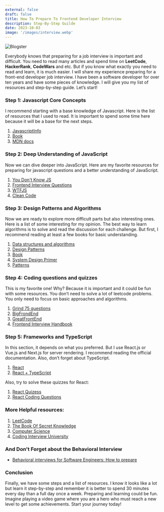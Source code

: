 ```yaml
---
external: false
draft: false
title: How To Prepare To Frontend Developer Interview
description: Step-By-Step Guilde
date: 2023-10-03
image: '/images/interview.webp'
---
```


![Blogster](/images/interview.webp)

Everybody knows that preparing for a job interview is important and difficult. You need to read many articles and spend time on **LeetCode**, **HackerRank**, **CodeWars** and etc. But if you know what exactly you need to read and learn, it is much easier. I will share my experience preparing for a front-end developer job interview. I have been a software developer for over ten years and have some pieces of knowledge. I will give you my list of resources and step-by-step guide. Let’s start!

### Step 1: Javascript Core Concepts
I recommend starting with a base knowledge of Javascript. Here is the list of resources that I used to read. It is important to spend some time here because it will be a base for the next steps.

1. [JavascriptInfo](https://javascript.info/?source=post_page-----94e4708fcd03--------------------------------)
2. [Book](https://eloquentjavascript.net/?source=post_page-----94e4708fcd03--------------------------------)
3. [MDN docs](https://developer.mozilla.org/en-US/docs/Web/JavaScript?source=post_page-----94e4708fcd03--------------------------------)

### Step 2: Deep Understanding of JavaScript
Now we can dive deeper into JavaScript. Here are my favorite resources for preparing for javascript questions and a better understanding of JavaScript.

1. [You Don't Know JS](https://github.com/getify/You-Dont-Know-JS?source=post_page-----94e4708fcd03--------------------------------)
2. [Frontend Interview Questions](https://github.com/h5bp/Front-end-Developer-Interview-Questions/blob/main/src/questions/javascript-questions.md?source=post_page-----94e4708fcd03--------------------------------)
3. [WTFJS](https://github.com/denysdovhan/wtfjs?source=post_page-----94e4708fcd03--------------------------------)
4. [Clean Code](https://github.com/ryanmcdermott/clean-code-javascript?source=post_page-----94e4708fcd03--------------------------------)

### Step 3: Design Patterns and Algorithms
Now we are ready to explore more difficult parts but also interesting ones. Here is a list of some interesting for my opinion. The best way to learn algorithms is to solve and read the discussion for each challenge. But first, I recommend reading at least a few books for basic understanding.

1. [Data structures and algorithms](https://www.techinterviewhandbook.org/algorithms/study-cheatsheet/?source=post_page-----94e4708fcd03--------------------------------)
2. [Design Patterns](https://blog.bitsrc.io/10-javascript-design-patterns-3087d1dda5b4)
3. [Book](https://www.amazon.com/Cracking-Coding-Interview-Programming-Questions/dp/0984782850?keywords=cracking+the+coding+interview&qid=1661754368&sprefix=cracking%2Caps%2C182&sr=8-1&linkCode=sl1&tag=alexcancode0d-20&linkId=81b1e2ad7897d5036a918e443a968e04&language=en_US&ref_=as_li_ss_tl&source=post_page-----94e4708fcd03--------------------------------)
4. [System Design Primer](https://github.com/donnemartin/system-design-primer?source=post_page-----94e4708fcd03--------------------------------)
5. [Patterns](https://www.patterns.dev/posts?source=post_page-----94e4708fcd03--------------------------------#design-patterns)

### Step 4: Coding questions and quizzes
This is my favorite one! Why? Because it is important and it could be fun with some resources. You don’t need to solve a lot of leetcode problems. You only need to focus on basic approaches and algorithms.

1. [Grind 75 questions](https://www.techinterviewhandbook.org/grind75?source=post_page-----94e4708fcd03--------------------------------)
2. [BigFrondEnd](https://bigfrontend.dev/?source=post_page-----94e4708fcd03--------------------------------)
3. [GreatFrontEnd](https://www.greatfrontend.com/questions/system-design/news-feed-facebook?source=post_page-----94e4708fcd03--------------------------------)
4. [Frontend Interview Handbook](https://www.frontendinterviewhandbook.com/?source=post_page-----94e4708fcd03--------------------------------)

### Step 5: Frameworks and TypeScript
In this section, it depends on what you preferred. But I use React.js or Vue.js and Next.js for server rendering. I recommend reading the official documentation. Also, don’t forget about TypeScript.

1. [React](https://react.dev/learn?source=post_page-----94e4708fcd03--------------------------------)
2. [React + TypeScript](https://react-typescript-cheatsheet.netlify.app/docs/basic/setup/?source=post_page-----94e4708fcd03--------------------------------)

Also, try to solve these quizzes for React:

1. [React Quizess](https://bigfrontend.dev/react-quiz?source=post_page-----94e4708fcd03--------------------------------)
2. [React Coding Questions](https://bigfrontend.dev/react?source=post_page-----94e4708fcd03--------------------------------)

### More Helpful resources:
1. [LeetCode](https://leetcode.com/discuss/study-guide?currentPage=1&orderBy=hot&query=&source=post_page-----94e4708fcd03--------------------------------)
2. [The Book Of Secret Knowledge](https://github.com/trimstray/the-book-of-secret-knowledge?source=post_page-----94e4708fcd03--------------------------------)
3. [Computer Science](https://github.com/ossu/computer-science?source=post_page-----94e4708fcd03--------------------------------)
4. [Coding Interview University](https://github.com/jwasham/coding-interview-university?source=post_page-----94e4708fcd03--------------------------------)


### And Don't Forget about the Behavioral Interview

- [Behavioral interviews for Software Engineers: How to prepare](https://www.techinterviewhandbook.org/behavioral-interview/?source=post_page-----94e4708fcd03--------------------------------)

### Conclusion
Finally, we have some steps and a list of resources. I know it looks like a lot but learn it step-by-step and remember it is better to spend 30 minutes every day than a full day once a week. Preparing and learning could be fun. Imagine playing a video game where you are a hero who must reach a new level to get some achievements. Start your journey today!

